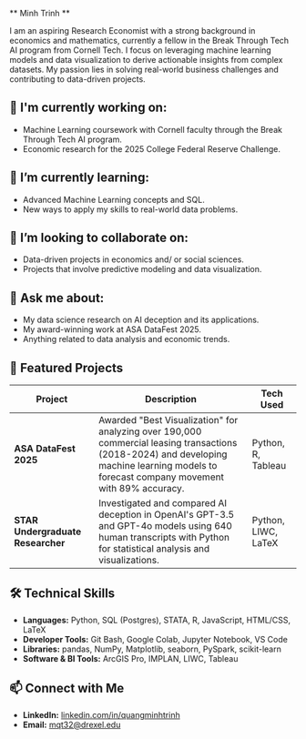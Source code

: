 ** Minh Trinh **  

I am an aspiring Research Economist with a strong background in economics and mathematics, currently a fellow in the Break Through Tech AI program from Cornell Tech. I focus on leveraging machine learning models and data visualization to derive actionable insights from complex datasets. My passion lies in solving real-world business challenges and contributing to data-driven projects.  

## 🔭 I'm currently working on:
- Machine Learning coursework with Cornell faculty through the Break Through Tech AI program.  
- Economic research for the 2025 College Federal Reserve Challenge.  

## 🌱 I’m currently learning:
- Advanced Machine Learning concepts and SQL.  
- New ways to apply my skills to real-world data problems.  

## 👯 I’m looking to collaborate on:
- Data-driven projects in economics and/ or social sciences.  
- Projects that involve predictive modeling and data visualization.  

## 💬 Ask me about:
- My data science research on AI deception and its applications.  
- My award-winning work at ASA DataFest 2025.  
- Anything related to data analysis and economic trends.  

## 📂 Featured Projects

| Project                     | Description                                                                                                                                                                                                 | Tech Used           |
|-----------------------------|-------------------------------------------------------------------------------------------------------------------------------------------------------------------------------------------------------------|---------------------|
| **ASA DataFest 2025**       | Awarded "Best Visualization" for analyzing over 190,000 commercial leasing transactions (2018-2024) and developing machine learning models to forecast company movement with 89% accuracy.                | Python, R, Tableau  |
| **STAR Undergraduate Researcher** | Investigated and compared AI deception in OpenAI's GPT-3.5 and GPT-4o models using 640 human transcripts with Python for statistical analysis and visualizations.                                    | Python, LIWC, LaTeX |

## 🛠 Technical Skills
- **Languages:** Python, SQL (Postgres), STATA, R, JavaScript, HTML/CSS, LaTeX  
- **Developer Tools:** Git Bash, Google Colab, Jupyter Notebook, VS Code  
- **Libraries:** pandas, NumPy, Matplotlib, seaborn, PySpark, scikit-learn  
- **Software & BI Tools:** ArcGIS Pro, IMPLAN, LIWC, Tableau  

## 📫 Connect with Me
- **LinkedIn:** [linkedin.com/in/quangminhtrinh](https://linkedin.com/in/quangminhtrinh)  
- **Email:** mqt32@drexel.edu  
